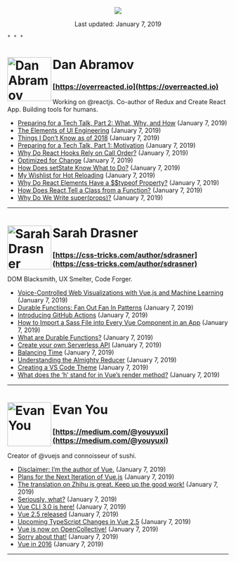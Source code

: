 <p align="center"><img src="https://i.imgur.com/x16XEhR.jpg" /></p>
        <p align="center">Last updated: January 7, 2019</p>
    
    * * *
    
    
      
<h1><img align="left" alt="Dan Abramov" src="https://i.imgur.com/49uMsjf.jpg =100x" height="100px">Dan Abramov</h1>  

### [https://overreacted.io](https://overreacted.io)

Working on @reactjs. Co-author of Redux and Create React App. Building tools for humans.

*   [Preparing for a Tech Talk, Part 2: What, Why, and How](https://overreacted.io/preparing-for-tech-talk-part-2-what-why-and-how/) (January 7, 2019)
*   [The Elements of UI Engineering](https://overreacted.io/the-elements-of-ui-engineering/) (January 7, 2019)
*   [Things I Don’t Know as of 2018](https://overreacted.io/things-i-dont-know-as-of-2018/) (January 7, 2019)
*   [Preparing for a Tech Talk, Part 1: Motivation](https://overreacted.io/preparing-for-tech-talk-part-1-motivation/) (January 7, 2019)
*   [Why Do React Hooks Rely on Call Order?](https://overreacted.io/why-do-hooks-rely-on-call-order/) (January 7, 2019)
*   [Optimized for Change](https://overreacted.io/optimized-for-change/) (January 7, 2019)
*   [How Does setState Know What to Do?](https://overreacted.io/how-does-setstate-know-what-to-do/) (January 7, 2019)
*   [My Wishlist for Hot Reloading](https://overreacted.io/my-wishlist-for-hot-reloading/) (January 7, 2019)
*   [Why Do React Elements Have a $$typeof Property?](https://overreacted.io/why-do-react-elements-have-typeof-property/) (January 7, 2019)
*   [How Does React Tell a Class from a Function?](https://overreacted.io/how-does-react-tell-a-class-from-a-function/) (January 7, 2019)
*   [Why Do We Write super(props)?](https://overreacted.io/why-do-we-write-super-props/) (January 7, 2019)

* * *
      
<h1><img align="left" alt="Sarah Drasner" src="https://i.imgur.com/2GB1uSE.jpg =100x" height="100px">Sarah Drasner</h1>  

### [https://css-tricks.com/author/sdrasner](https://css-tricks.com/author/sdrasner)

DOM Blacksmith, UX Smelter, Code Forger.

*   [Voice-Controlled Web Visualizations with Vue.js and Machine Learning](https://css-tricks.com/voice-controlled-web-visualizations-with-vue-js-and-machine-learning/) (January 7, 2019)
*   [Durable Functions: Fan Out Fan In Patterns](https://css-tricks.com/durable-functions-fan-out-fan-in-patterns/) (January 7, 2019)
*   [Introducing GitHub Actions](https://css-tricks.com/introducing-github-actions/) (January 7, 2019)
*   [How to Import a Sass File into Every Vue Component in an App](https://css-tricks.com/how-to-import-a-sass-file-into-every-vue-component-in-an-app/) (January 7, 2019)
*   [What are Durable Functions?](https://css-tricks.com/what-are-durable-functions/) (January 7, 2019)
*   [Create your own Serverless API](https://css-tricks.com/create-your-own-serverless-api/) (January 7, 2019)
*   [Balancing Time](https://css-tricks.com/balancing-time/) (January 7, 2019)
*   [Understanding the Almighty Reducer](https://css-tricks.com/understanding-the-almighty-reducer/) (January 7, 2019)
*   [Creating a VS Code Theme](https://css-tricks.com/creating-a-vs-code-theme/) (January 7, 2019)
*   [What does the ‘h’ stand for in Vue’s render method?](https://css-tricks.com/what-does-the-h-stand-for-in-vues-render-method/) (January 7, 2019)

* * *
      
<h1><img align="left" alt="Evan You" src="https://i.imgur.com/ouEEeIF.jpg =100x" height="100px">Evan You</h1>  

### [https://medium.com/@youyuxi](https://medium.com/@youyuxi)

Creator of @vuejs and connoisseur of sushi.

*   [Disclaimer: I’m the author of Vue.](https://medium.com/@youyuxi/disclaimer-im-the-author-of-vue-1e80df427ec2?source=rss-4f198f5f1f12------2) (January 7, 2019)
*   [Plans for the Next Iteration of Vue.js](https://medium.com/the-vue-point/plans-for-the-next-iteration-of-vue-js-777ffea6fabf?source=rss-4f198f5f1f12------2) (January 7, 2019)
*   [The translation on Zhihu is great. Keep up the good work!](https://medium.com/@youyuxi/the-translation-on-zhihu-is-great-keep-up-the-good-work-13b25bf472b5?source=rss-4f198f5f1f12------2) (January 7, 2019)
*   [Seriously, what?](https://medium.com/@youyuxi/seriously-what-7fa3071290a2?source=rss-4f198f5f1f12------2) (January 7, 2019)
*   [Vue CLI 3.0 is here!](https://medium.com/the-vue-point/vue-cli-3-0-is-here-c42bebe28fbb?source=rss-4f198f5f1f12------2) (January 7, 2019)
*   [Vue 2.5 released](https://medium.com/the-vue-point/vue-2-5-released-14bd65bf030b?source=rss-4f198f5f1f12------2) (January 7, 2019)
*   [Upcoming TypeScript Changes in Vue 2.5](https://medium.com/the-vue-point/upcoming-typescript-changes-in-vue-2-5-e9bd7e2ecf08?source=rss-4f198f5f1f12------2) (January 7, 2019)
*   [Vue is now on OpenCollective!](https://medium.com/the-vue-point/vue-is-now-on-opencollective-1ef89ca1334b?source=rss-4f198f5f1f12------2) (January 7, 2019)
*   [Sorry about that!](https://medium.com/@youyuxi/sorry-about-that-1f70507e4bb?source=rss-4f198f5f1f12------2) (January 7, 2019)
*   [Vue in 2016](https://medium.com/the-vue-point/vue-in-2016-8df71d98bfb3?source=rss-4f198f5f1f12------2) (January 7, 2019)

* * *
